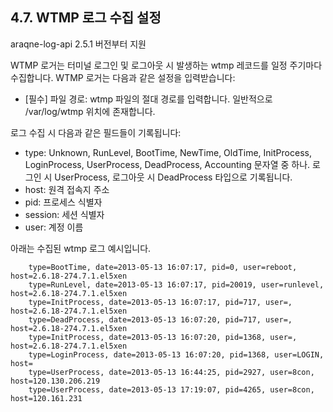 ## 4.7. WTMP 로그 수집 설정

araqne-log-api 2.5.1 버전부터 지원

WTMP 로거는 터미널 로그인 및 로그아웃 시 발생하는 wtmp 레코드를 일정 주기마다 수집합니다. WTMP 로거는 다음과 같은 설정을 입력받습니다:

* [필수] 파일 경로: wtmp 파일의 절대 경로를 입력합니다. 일반적으로 /var/log/wtmp 위치에 존재합니다.

로그 수집 시 다음과 같은 필드들이 기록됩니다:

* type: Unknown, RunLevel, BootTime, NewTime, OldTime, InitProcess, LoginProcess, UserProcess, DeadProcess, Accounting 문자열 중 하나. 로그인 시 UserProcess, 로그아웃 시 DeadProcess 타입으로 기록됩니다.
* host: 원격 접속지 주소
* pid: 프로세스 식별자
* session: 세션 식별자
* user: 계정 이름

아래는 수집된 wtmp 로그 예시입니다.

~~~
    type=BootTime, date=2013-05-13 16:07:17, pid=0, user=reboot, host=2.6.18-274.7.1.el5xen
    type=RunLevel, date=2013-05-13 16:07:17, pid=20019, user=runlevel, host=2.6.18-274.7.1.el5xen
    type=InitProcess, date=2013-05-13 16:07:17, pid=717, user=, host=2.6.18-274.7.1.el5xen
    type=DeadProcess, date=2013-05-13 16:07:20, pid=717, user=, host=2.6.18-274.7.1.el5xen
    type=InitProcess, date=2013-05-13 16:07:20, pid=1368, user=, host=2.6.18-274.7.1.el5xen
    type=LoginProcess, date=2013-05-13 16:07:20, pid=1368, user=LOGIN, host=
    type=UserProcess, date=2013-05-13 16:44:25, pid=2927, user=8con, host=120.130.206.219
    type=UserProcess, date=2013-05-13 17:19:07, pid=4265, user=8con, host=120.161.231
~~~


